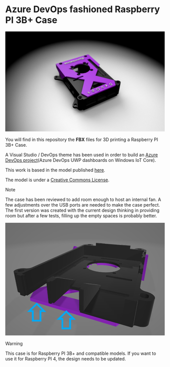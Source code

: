 # Azure DevOps fashioned Raspberry PI 3B+ Case


![Raspberry PI 3B+ Azure DevOps case](images/case.jpg)


You will find in this repository the **FBX** files for 3D printing a Raspberry PI 3B+ Case.

A Visual Studio / DevOps theme has been used in order to build an [Azure DevOps project](https://jmidotnetfr.wordpress.com/2018/01/30/vsts-global-dashboard-1-the-beginning/)(Azure DevOps UWP dashboards on Windows IoT Core).


This work is based in the model published [here](https://www.thingiverse.com/thing:922740).

The model is under a [Creative Commons License](License.md).


> [!NOTE]
>
> The case has been reviewed to add room enough to host an internal fan.
> A few adjustments over the USB ports are needed to make the case perfect.
> The first version was created with the current design thinking in providing room but after a few tests, filling up the empty spaces is probably better.



![Fixes](images/RPICaseFixes.png)



> [!WARNING]
>
> This case is for Raspberry PI 3B+ and compatible models.
> If you want to use it for Raspberry PI 4, the design needs to be updated.


